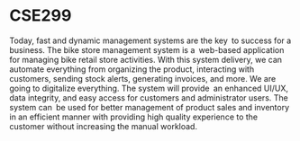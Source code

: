 # CSE299
Today, fast and dynamic management systems are the key to success for a business. The bike store management system is a web-based application for managing bike retail store activities. With this system delivery, we can automate everything from organizing the product, interacting with customers, sending stock alerts, generating invoices, and more. We are going to digitalize everything. The system will provide an enhanced UI/UX, data integrity, and easy access for customers and administrator users. The system can be used for better management of product sales and inventory in an efficient manner with providing high quality experience to the customer without increasing the manual workload.

